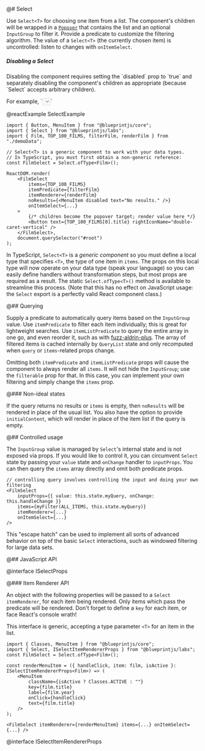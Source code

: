 @# Select

Use `Select<T>` for choosing one item from a list. The component's children will be wrapped in a [`Popover`](#labs/popover) that contains the list and an optional `InputGroup` to filter it. Provide a predicate to customize the filtering algorithm. The value of a `Select<T>` (the currently chosen item) is uncontrolled: listen to changes with `onItemSelect`.

<div class="pt-callout pt-intent-primary pt-icon-info-sign">
    <h5>Disabling a Select</h5>
    <p>Disabling the component requires setting the `disabled` prop to `true`
    and separately disabling the component's children as appropriate (because `Select` accepts arbitrary children).</p>
    <p>For example, `<Select ... disabled={true}><Button ... disabled={true} /></Select>`</p>
</div>

@reactExample SelectExample

```tsx
import { Button, MenuItem } from "@blueprintjs/core";
import { Select } from "@blueprintjs/labs";
import { Film, TOP_100_FILMS, filterFilm, renderFilm } from "./demoData";

// Select<T> is a generic component to work with your data types.
// In TypeScript, you must first obtain a non-generic reference:
const FilmSelect = Select.ofType<Film>();

ReactDOM.render(
    <FilmSelect
        items={TOP_100_FILMS}
        itemPredicate={filterFilm}
        itemRenderer={renderFilm}
        noResults={<MenuItem disabled text="No results." />}
        onItemSelect={...}
    >
        {/* children become the popover target; render value here */}
        <Button text={TOP_100_FILMS[0].title} rightIconName="double-caret-vertical" />
    </FilmSelect>,
    document.querySelector("#root")
);
```

In TypeScript, `Select<T>` is a *generic component* so you must define a local type that specifies `<T>`, the type of one item in `items`. The props on this local type will now operate on your data type (speak your language) so you can easily define handlers without transformation steps, but most props are required as a result. The static `Select.ofType<T>()` method is available to streamline this process. (Note that this has no effect on JavaScript usage: the `Select` export is a perfectly valid React component class.)

@## Querying

Supply a predicate to automatically query items based on the `InputGroup` value. Use `itemPredicate` to filter each item individually; this is great for lightweight searches. Use `itemListPredicate` to query the entire array in one go, and even reorder it, such as with [fuzz-aldrin-plus](https://github.com/jeancroy/fuzz-aldrin-plus). The array of filtered items is cached internally by `QueryList` state and only recomputed when `query` or `items`-related props change.

Omitting both `itemPredicate` and `itemListPredicate` props will cause the component to always render all `items`. It will not hide the `InputGroup`; use the `filterable` prop for that. In this case, you can implement your own filtering and simply change the `items` prop.

@### Non-ideal states

If the query returns no results or `items` is empty, then `noResults` will be rendered in place of the usual list. You also have the option to provide `initialContent`, which will render in place of the item list if the query is empty.

@## Controlled usage

The `InputGroup` value is managed by `Select`'s internal state and is not exposed via props. If you would like to control it, you can circumvent `Select` state by passing your `value` state and `onChange` handler to `inputProps`. You can then query the `items` array directly and omit both predicate props.

```tsx
// controlling query involves controlling the input and doing your own filtering
<FilmSelect
    inputProps={{ value: this.state.myQuery, onChange: this.handleChange }}
    items={myFilter(ALL_ITEMS, this.state.myQuery)}
    itemRenderer={...}
    onItemSelect={...}
/>
```

This "escape hatch" can be used to implement all sorts of advanced behavior on top of the basic `Select` interactions, such as windowed filtering for large data sets.

@## JavaScript API

@interface ISelectProps

@### Item Renderer API

An object with the following properties will be passed to a `Select` `itemRenderer`, for each item being rendered. Only items which pass the predicate will be rendered. Don't forget to define a `key` for each item, or face React's console wrath!

This interface is generic, accepting a type parameter `<T>` for an item in the list.

```tsx
import { Classes, MenuItem } from "@blueprintjs/core";
import { Select, ISelectItemRendererProps } from "@blueprintjs/labs";
const FilmSelect = Select.ofType<Film>();

const renderMenuItem = ({ handleClick, item: film, isActive }: ISelectItemRendererProps<Film>) => (
    <MenuItem
        className={isActive ? Classes.ACTIVE : ""}
        key={film.title}
        label={film.year}
        onClick={handleClick}
        text={film.title}
    />
);

<FilmSelect itemRenderer={renderMenuItem} items={...} onItemSelect={...} />
```

@interface ISelectItemRendererProps
